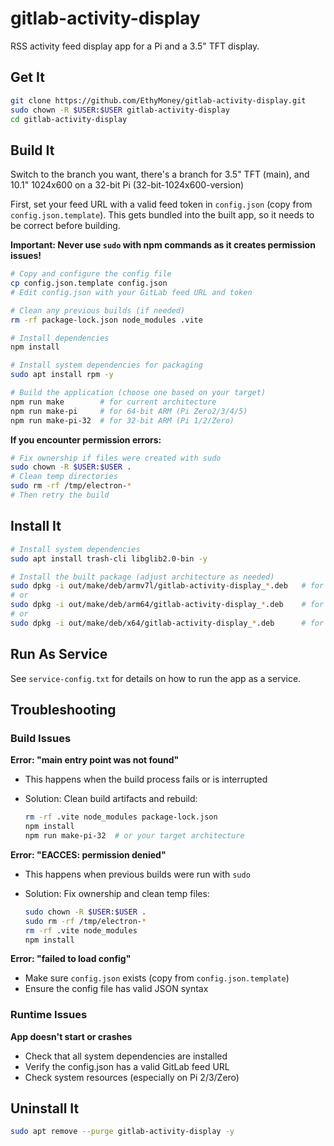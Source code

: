 # gitlab-activity-display

RSS activity feed display app for a Pi and a 3.5" TFT display.

## Get It

```bash
git clone https://github.com/EthyMoney/gitlab-activity-display.git
sudo chown -R $USER:$USER gitlab-activity-display
cd gitlab-activity-display
```

## Build It

Switch to the branch you want, there's a branch for 3.5" TFT (main), and 10.1" 1024x600 on a 32-bit Pi (32-bit-1024x600-version)

First, set your feed URL with a valid feed token in `config.json` (copy from `config.json.template`). This gets bundled into the built app, so it needs to be correct before building.

**Important: Never use `sudo` with npm commands as it creates permission issues!**

```bash
# Copy and configure the config file
cp config.json.template config.json
# Edit config.json with your GitLab feed URL and token

# Clean any previous builds (if needed)
rm -rf package-lock.json node_modules .vite

# Install dependencies
npm install

# Install system dependencies for packaging
sudo apt install rpm -y

# Build the application (choose one based on your target)
npm run make        # for current architecture
npm run make-pi     # for 64-bit ARM (Pi Zero2/3/4/5)
npm run make-pi-32  # for 32-bit ARM (Pi 1/2/Zero)
```

**If you encounter permission errors:**

```bash
# Fix ownership if files were created with sudo
sudo chown -R $USER:$USER .
# Clean temp directories
sudo rm -rf /tmp/electron-*
# Then retry the build
```

## Install It

```bash
# Install system dependencies
sudo apt install trash-cli libglib2.0-bin -y

# Install the built package (adjust architecture as needed)
sudo dpkg -i out/make/deb/armv7l/gitlab-activity-display_*.deb   # for 32-bit ARM
# or
sudo dpkg -i out/make/deb/arm64/gitlab-activity-display_*.deb    # for 64-bit ARM
# or  
sudo dpkg -i out/make/deb/x64/gitlab-activity-display_*.deb      # for x64
```

## Run As Service

See `service-config.txt` for details on how to run the app as a service.

## Troubleshooting

### Build Issues

**Error: "main entry point was not found"**

- This happens when the build process fails or is interrupted
- Solution: Clean build artifacts and rebuild:

  ```bash
  rm -rf .vite node_modules package-lock.json
  npm install
  npm run make-pi-32  # or your target architecture
  ```

**Error: "EACCES: permission denied"**

- This happens when previous builds were run with `sudo`
- Solution: Fix ownership and clean temp files:

  ```bash
  sudo chown -R $USER:$USER .
  sudo rm -rf /tmp/electron-*
  rm -rf .vite node_modules
  npm install
  ```

**Error: "failed to load config"**

- Make sure `config.json` exists (copy from `config.json.template`)
- Ensure the config file has valid JSON syntax

### Runtime Issues

**App doesn't start or crashes**

- Check that all system dependencies are installed
- Verify the config.json has a valid GitLab feed URL
- Check system resources (especially on Pi 2/3/Zero)

## Uninstall It

```bash
sudo apt remove --purge gitlab-activity-display -y
```
